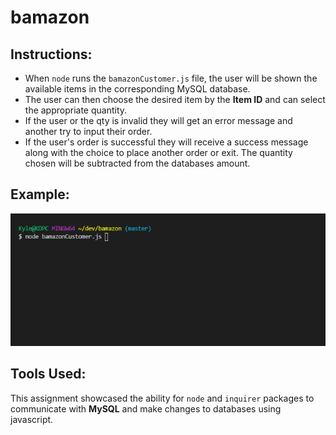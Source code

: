 # bamazon

## Instructions:
- When `node` runs the `bamazonCustomer.js` file, the user will be shown the available items in the corresponding MySQL database.
- The user can then choose the desired item by the **Item ID** and can select the appropriate quantity.
- If the user or the qty is invalid they will get an error message and another try to input their order.
- If the user's order is successful they will receive a success message along with the choice to place another order or exit. The quantity chosen will be subtracted from the databases amount.

## Example:
![example](/example.gif)

## Tools Used:
This assignment showcased the ability for `node` and `inquirer` packages to communicate with **MySQL** and make changes to databases using javascript.